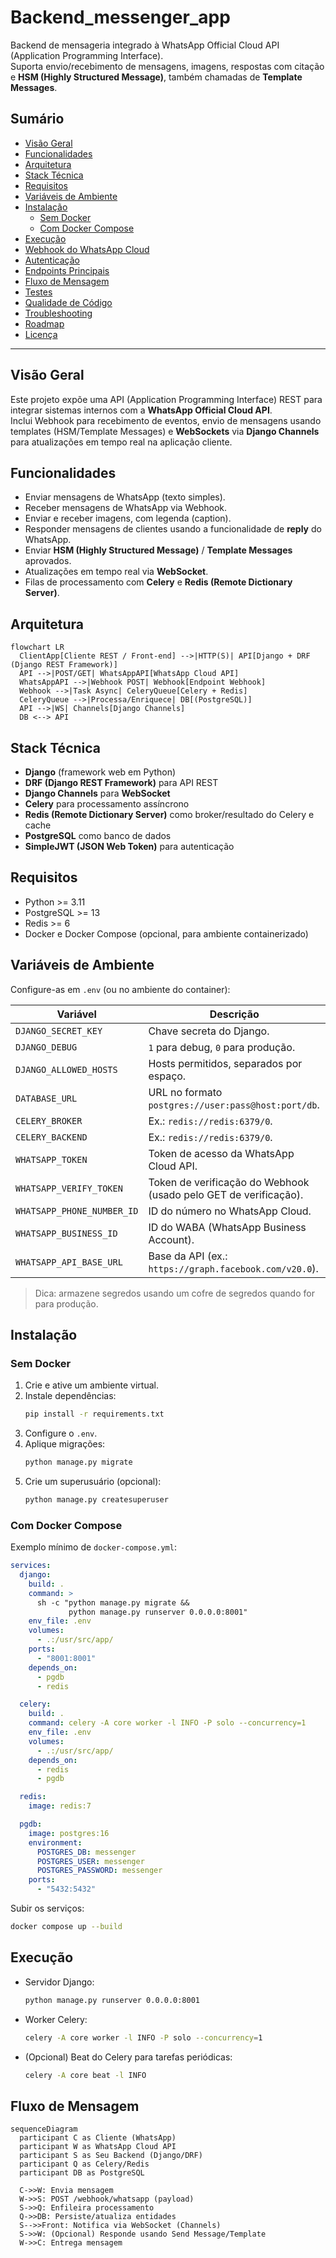 # Backend_messenger_app

Backend de mensageria integrado à WhatsApp Official Cloud API (Application Programming Interface).  
Suporta envio/recebimento de mensagens, imagens, respostas com citação e **HSM (Highly Structured Message)**, também chamadas de **Template Messages**.

## Sumário
- [Visão Geral](#visão-geral)
- [Funcionalidades](#funcionalidades)
- [Arquitetura](#arquitetura)
- [Stack Técnica](#stack-técnica)
- [Requisitos](#requisitos)
- [Variáveis de Ambiente](#variáveis-de-ambiente)
- [Instalação](#instalação)
  - [Sem Docker](#sem-docker)
  - [Com Docker Compose](#com-docker-compose)
- [Execução](#execução)
- [Webhook do WhatsApp Cloud](#webhook-do-whatsapp-cloud)
- [Autenticação](#autenticação)
- [Endpoints Principais](#endpoints-principais)
- [Fluxo de Mensagem](#fluxo-de-mensagem)
- [Testes](#testes)
- [Qualidade de Código](#qualidade-de-código)
- [Troubleshooting](#troubleshooting)
- [Roadmap](#roadmap)
- [Licença](#licença)

---

## Visão Geral
Este projeto expõe uma API (Application Programming Interface) REST para integrar sistemas internos com a **WhatsApp Official Cloud API**.  
Inclui Webhook para recebimento de eventos, envio de mensagens usando templates (HSM/Template Messages) e **WebSockets** via **Django Channels** para atualizações em tempo real na aplicação cliente.

## Funcionalidades
- Enviar mensagens de WhatsApp (texto simples).
- Receber mensagens de WhatsApp via Webhook.
- Enviar e receber imagens, com legenda (caption).
- Responder mensagens de clientes usando a funcionalidade de **reply** do WhatsApp.
- Enviar **HSM (Highly Structured Message)** / **Template Messages** aprovados.
- Atualizações em tempo real via **WebSocket**.
- Filas de processamento com **Celery** e **Redis (Remote Dictionary Server)**.

## Arquitetura
```mermaid
flowchart LR
  ClientApp[Cliente REST / Front-end] -->|HTTP(S)| API[Django + DRF (Django REST Framework)]
  API -->|POST/GET| WhatsAppAPI[WhatsApp Cloud API]
  WhatsAppAPI -->|Webhook POST| Webhook[Endpoint Webhook]
  Webhook -->|Task Async| CeleryQueue[Celery + Redis]
  CeleryQueue -->|Processa/Enriquece| DB[(PostgreSQL)]
  API -->|WS| Channels[Django Channels]
  DB <--> API
```

## Stack Técnica
- **Django** (framework web em Python)
- **DRF (Django REST Framework)** para API REST
- **Django Channels** para **WebSocket**
- **Celery** para processamento assíncrono
- **Redis (Remote Dictionary Server)** como broker/resultado do Celery e cache
- **PostgreSQL** como banco de dados
- **SimpleJWT (JSON Web Token)** para autenticação

## Requisitos
- Python >= 3.11
- PostgreSQL >= 13
- Redis >= 6
- Docker e Docker Compose (opcional, para ambiente containerizado)

## Variáveis de Ambiente
Configure-as em `.env` (ou no ambiente do container):

| Variável | Descrição |
|---------|-----------|
| `DJANGO_SECRET_KEY` | Chave secreta do Django. |
| `DJANGO_DEBUG` | `1` para debug, `0` para produção. |
| `DJANGO_ALLOWED_HOSTS` | Hosts permitidos, separados por espaço. |
| `DATABASE_URL` | URL no formato `postgres://user:pass@host:port/db`. |
| `CELERY_BROKER` | Ex.: `redis://redis:6379/0`. |
| `CELERY_BACKEND` | Ex.: `redis://redis:6379/0`. |
| `WHATSAPP_TOKEN` | Token de acesso da WhatsApp Cloud API. |
| `WHATSAPP_VERIFY_TOKEN` | Token de verificação do Webhook (usado pelo GET de verificação). |
| `WHATSAPP_PHONE_NUMBER_ID` | ID do número no WhatsApp Cloud. |
| `WHATSAPP_BUSINESS_ID` | ID do WABA (WhatsApp Business Account). |
| `WHATSAPP_API_BASE_URL` | Base da API (ex.: `https://graph.facebook.com/v20.0`). |

> Dica: armazene segredos usando um cofre de segredos quando for para produção.

## Instalação

### Sem Docker
1. Crie e ative um ambiente virtual.
2. Instale dependências:
   ```bash
   pip install -r requirements.txt
   ```
3. Configure o `.env`.
4. Aplique migrações:
   ```bash
   python manage.py migrate
   ```
5. Crie um superusuário (opcional):
   ```bash
   python manage.py createsuperuser
   ```

### Com Docker Compose
Exemplo mínimo de `docker-compose.yml`:
```yaml
services:
  django:
    build: .
    command: >
      sh -c "python manage.py migrate &&
             python manage.py runserver 0.0.0.0:8001"
    env_file: .env
    volumes:
      - .:/usr/src/app/
    ports:
      - "8001:8001"
    depends_on:
      - pgdb
      - redis

  celery:
    build: .
    command: celery -A core worker -l INFO -P solo --concurrency=1
    env_file: .env
    volumes:
      - .:/usr/src/app/
    depends_on:
      - redis
      - pgdb

  redis:
    image: redis:7

  pgdb:
    image: postgres:16
    environment:
      POSTGRES_DB: messenger
      POSTGRES_USER: messenger
      POSTGRES_PASSWORD: messenger
    ports:
      - "5432:5432"
```

Subir os serviços:
```bash
docker compose up --build
```

## Execução
- Servidor Django:
  ```bash
  python manage.py runserver 0.0.0.0:8001
  ```
- Worker Celery:
  ```bash
  celery -A core worker -l INFO -P solo --concurrency=1
  ```
- (Opcional) Beat do Celery para tarefas periódicas:
  ```bash
  celery -A core beat -l INFO
  ```


## Fluxo de Mensagem
```mermaid
sequenceDiagram
  participant C as Cliente (WhatsApp)
  participant W as WhatsApp Cloud API
  participant S as Seu Backend (Django/DRF)
  participant Q as Celery/Redis
  participant DB as PostgreSQL

  C->>W: Envia mensagem
  W->>S: POST /webhook/whatsapp (payload)
  S->>Q: Enfileira processamento
  Q->>DB: Persiste/atualiza entidades
  S-->>Front: Notifica via WebSocket (Channels)
  S->>W: (Opcional) Responde usando Send Message/Template
  W->>C: Entrega mensagem
```
